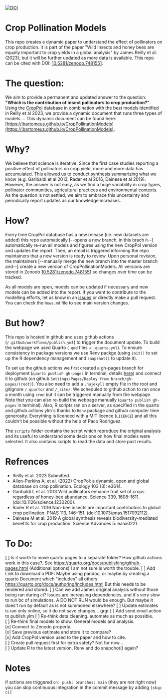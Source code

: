 [![DOI](https://zenodo.org/badge/580023709.svg)](https://zenodo.org/badge/latestdoi/580023709)

# Crop Pollination Models

This repo creates a dynamic paper to understand the effect of pollinators on crop production. It is part of the paper "Wild insects and honey bees are equally important to crop yields in a global analysis" by James Reilly et al. (2023), but it will be further updated as more data is available. This repo can be cited with DOI: [10.5281/zenodo.7481551](https://doi.org/10.5281/zenodo.7481551).

# The question:  

We aim to provide a permanent and updated answer to the question: **"Which is the contribution of insect pollinators to crop production?"**.
Using the [CropPol](https://github.com/ibartomeus/OBservData) database in combination with the best models identified in Reilly et al 2023, we provide a dynamic document that runs three types of models ... This dynamic document can be found here: [https://ibartomeus.github.io/CropPollinationModels](https://ibartomeus.github.io/CropPollinationModels).  

# Why?  

We believe that science is iterative. Since the first case studies reporting a positive effect of pollinators on crop yield, more and more data has accumulated. This allowed us to conduct synthesis summarizing what we know (e.g. Garibaldi et al 2013, Rader et al 2016, Dainese et al 2019). However, the answer is not easy, as we find a huge variability in crop types, pollinator communities, agricultural practices and environmental contexts. As the question is not settled, we aim to embrace this uncertainty and periodically report updates as our knowledge increases.   

# How? 

Every time CropPol database has a new release (i.e. new datasets are added) this repo automatically [--opens a new branch, in this brach it--] automatically re-run all models and figures using the new CropPol version and updates the report. Then, an email is triggered informing the repo maintainers that a new version is ready to review. Upon personal revision, the maintainers [--manually merge the new branch into the master branch and--] create a new version of CropPollinationModels. All versions are stored in Zenodo [10.5281/zenodo.7481551](https://doi.org/10.5281/zenodo.7481551) so changes over time can be tracked.  

As all models are open, models can be updated if necessary and new models can be added into the report. If you want to contribute to the modelling efforts, let us know in an [issues](https://github.com/ibartomeus/CropPollinationModels/issues) or directly make a pull request. You can check the `News.md` file to see main version changes.

# But how?  

This repo is hosted in github and uses github actions (`/.github/workflows/publish.yml`) to trigger the document update. To build the webpage we used Quarto (`.qmd` files + `_quarto.yml`). To ensure consistency in package versions we use Renv packge (using `init()` to set up the R dependency management and `snapshot()` to update it).

To set up the github actions we first created a gh-pages branch for deployment (`quarto publish gh-pages` in terminal; details [here](https://quarto.org/docs/publishing/github-pages.html)) and connect it to github (on github `Settings/Pages/Deploy from branch/gh-pages/(root)`). You also need to add a `.nojekyll` empty file in the root and gitignore `/.quarto/` and `/_site/`. We scheduled to github action to ran once a month using `cron` but it can be triggered manually from the webpage. Note that you can also re-build the webpage manually (`quarto publish gh-pages` in terminal). Also, R scripts ran on a server, as specified in the quarto and github actions ylm´s thanks to `Renv` package and github computer time generosity. Everything is licenced with a MIT licence (`LICENCE`) and all this couldn't be possible without the help of Paco Rodriguez.    

The `scripts` folder contains the script which reproduce the original analysis and its useful to understand some decisions on how final models were selected. It also contains scripts to read the data and store past results.

# Refrences 

- Reilly et al. 2023 Submitted.
- Allen-Perkins A, et al. (2022) CropPol: a dynamic, open and global database on crop pollination. Ecology 103 (3): e3614.  
- Garibaldi L et al. 2013 Wild pollinators enhance fruit set of crops regardless of honey-bee abundance. Science 339, 1608–1611. (doi:10.1126/science.1230200). 
- Rader R et al. 2016 Non-bee insects are important contributors to global crop pollination. PNAS 113, 146–151. (doi:10.1073/pnas.1517092112). 
- Dainese M et al. 2019 A global synthesis reveals biodiversity-mediated benefits for crop production. Science Advances 5: eaax0221.  

# To Do:  
[ ] Is it worth to move quarto pages to a separate folder? How github actions work in this case?. See https://quarto.org/docs/publishing/github-pages.html (Additional options) I am not sure is worth the trouble.
[ ] Add Link to download a PDF: Maybe using pandoc, or maybe by creating a quarto Document which "includes" all others: https://quarto.org/docs/authoring/includes.html But this needs to be rendered and stored. 
[ ] Can we add James original analysis without those being ran during ci? Issues are increasing dependencies, and it's very slow to run bc of simulations. A DO NOT RUN would be enough. But maybe it does't run by default as is not summoned elsewhere?
[ ] Update estimates is ran only online, so it do not save changes... grgr
[ ] Add send email action to publish.ylm 
[ ] Re-think data cleaning. automate as much as possible.   
[ ] Re-think final models to show. General models and analysis.   
[x] Connect to Zenodo properly.   
[x] Save previous estimate and store it to compare?   
[x] Add CropPol version used to the paper and how to cite.    
[ ] Create pull request first for extra safety? Not for now...   
[ ] Update R to the latest version, Renv and do snapchot() again?

# Notes
If actions are triggered `on: push: branches: main` (they are not right now) you can skip continuous integration in the commit message by adding `[skip ci]` 